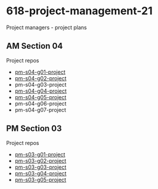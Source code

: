# 618-project-management-21

Project managers - project plans

## AM Section 04

Project repos

- [pm-s04-g01-project]()
- [pm-s04-g02-project](https://github.com/harshakurra123/pm-s04-g02-project)
- pm-s04-g03-project
- [pm-s04-g04-project](https://github.com/pramod096/pm-s04-g04-project)
- [pm-s04-g05-project](https://github.com/kvohra93/pm-s04-g05-project)
- pm-s04-g06-project
- pm-s04-g07-project

## PM Section 03

Project repos

- [pm-s03-g01-project](https://github.com/giridhar196/pm-s03-g01-project)
- [pm-s03-g02-project](https://github.com/akhilmallepally/pm-s03-g02-project)
- [pm-s03-g03-project](https://github.com/VenkatGadde9999/pm-s03-g03-project)
- [pm-s03-g04-project](https://github.com/saimanideepallu/pm-s03-g04-project)
- [pm-s03-g05-project](https://github.com/GUNDAANUTEJ/pm-s03-g05-project)

